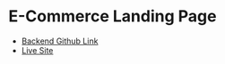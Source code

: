 # E-Commerce Landing Page

- [Backend Github Link](https://github.com/Aravinthan333/E-CommerceLandingPageBackend)
- [Live Site](https://e-commerce-landingpage-01.netlify.app/)
